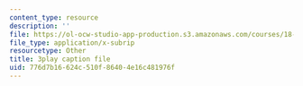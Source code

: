 ```yaml
---
content_type: resource
description: ''
file: https://ol-ocw-studio-app-production.s3.amazonaws.com/courses/18-086-mathematical-methods-for-engineers-ii-spring-2006/776d7b16624c510f86404e16c481976f_XPo4dHK48Nw.vtt
file_type: application/x-subrip
resourcetype: Other
title: 3play caption file
uid: 776d7b16-624c-510f-8640-4e16c481976f
---
```

